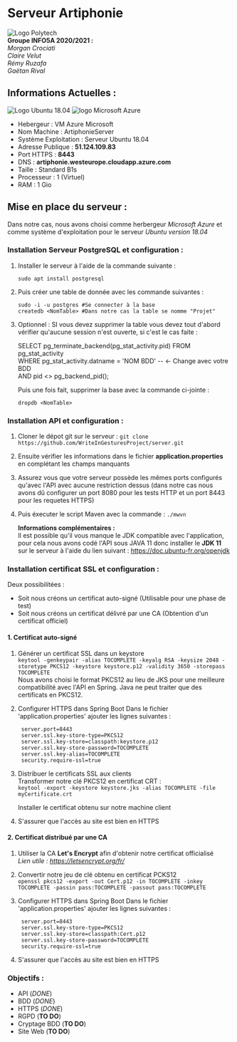 # Serveur Artiphonie

![Logo Polytech](https://www.polytech-grenoble.fr/uas/polytech/LOGO/logo-polytech.png)  
**Groupe INFO5A 2020/2021 :**  
*Morgan Crociati*  
*Claire Velut*  
*Rémy Ruzafa*  
*Gaëtan Rival*  

## Informations Actuelles :
![Logo Ubuntu 18.04](https://www.zupimages.net/up/20/14/gvwb.png)
![logo Microsoft Azure](https://www.lac.co.jp/service/img/azure_integration_01.png) 

* Hebergeur : VM Azure Microsoft
* Nom Machine : ArtiphonieServer
* Système Exploitation : Serveur Ubuntu 18.04
* Adresse Publique : **51.124.109.83**
* Port HTTPS : **8443**
* DNS : **artiphonie.westeurope.cloudapp.azure.com**
* Taille : Standard B1s
* Processeur : 1 (Virtuel)
* RAM : 1 Gio

## Mise en place du serveur :  

Dans notre cas, nous avons choisi comme herbergeur *Microsoft Azure* et comme système d'exploitation pour le serveur *Ubuntu version 18.04*



### Installation Serveur PostgreSQL et configuration :
1. Installer le serveur à l'aide de la commande suivante :

    `sudo apt install postgresql`
2. Puis créer une table de donnée avec les commande suivantes :

    `sudo -i -u postgres #Se connecter à la base`  
    `createdb <NomTable> #Dans notre cas la table se nomme "Projet"`
    
3. Optionnel : SI vous devez supprimer la table vous devez tout d'abord vérifier qu'aucune session n'est ouverte, si c'est le cas faite :  

    SELECT pg_terminate_backend(pg_stat_activity.pid)
    FROM pg_stat_activity  
    WHERE pg_stat_activity.datname = 'NOM BDD' -- ← Change avec votre BDD  
    AND pid <> pg_backend_pid();
    
    Puis une fois fait, supprimer la base avec la commande ci-jointe :  
    
    `dropdb <NomTable>`
    
### Installation API et configuration :
1. Cloner le dépot git sur le serveur :
  `git clone https://github.com/WriteInGesturesProject/server.git`
2. Ensuite vérifier les informations dans le fichier **application.properties** en complétant les champs manquants
3. Assurez vous que votre serveur possède les mêmes ports configurés qu'avec l'API avec aucune restriction dessus (dans notre cas nous avons dû configurer un port 8080 pour les tests HTTP et un port 8443 pour les requetes HTTPS)
4. Puis éxecuter le script Maven avec la commande :
  	`./mwvn`
    
    **Informations complémentaires :**  
    Il est possible qu'il vous manque le JDK compatible avec l'application, pour cela nous avons codé l'API sous JAVA 11 donc installer le **JDK 11** sur le serveur à l'aide du lien suivant : https://doc.ubuntu-fr.org/openjdk

### Installation certificat SSL et configuration :

Deux possibilitées :
- Soit nous créons un certificat auto-signé (Utilisable pour une phase de test)
- Soit nous créons un certificat délivré par une CA (Obtention d'un certificat officiel)

#### 1. Certificat auto-signé
1. Générer un certificat SSL dans un keystore  
    `keytool -genkeypair -alias TOCOMPLETE -keyalg RSA -keysize 2048 -storetype PKCS12 -keystore keystore.p12 -validity 3650 -storepass TOCOMPLETE`  
    Nous avons choisi le format PKCS12 au lieu de JKS pour une meilleure compatibilité avec l'API en Spring. Java ne peut traiter que des certificats en PKCS12.
2. Configurer HTTPS dans Spring Boot
    Dans le fichier 'application.properties' ajouter les lignes suivantes :  
    
        server.port=8443
        server.ssl.key-store-type=PKCS12
        server.ssl.key-store=classpath:keystore.p12
        server.ssl.key-store-password=TOCOMPLETE
        server.ssl.key-alias=TOCOMPLETE
        security.require-ssl=true
  
3. Distribuer le certificats SSL aux clients  
    Transformer notre clé PKCS12 en certificat CRT :  
    `keytool -export -keystore keystore.jks -alias TOCOMPLETE -file myCertificate.crt`
    
    Installer le certificat obtenu sur notre machine client

4. S'assurer que l'accès au site est bien en HTTPS

#### 2. Certificat distribué par une CA
1. Utiliser la CA **Let's Encrypt** afin d'obtenir notre certificat officialisé  
    *Lien utile : https://letsencrypt.org/fr/*
2. Convertir notre jeu de clé obtenu en certificat PCKS12  
`openssl pkcs12 -export -out Cert.p12 -in TOCOMPLETE -inkey TOCOMPLETE -passin pass:TOCOMPLETE -passout pass:TOCOMPLETE`
3. Configurer HTTPS dans Spring Boot
    Dans le fichier 'application.properties' ajouter les lignes suivantes :  
    
        server.port=8443
        server.ssl.key-store-type=PKCS12
        server.ssl.key-store=classpath:Cert.p12
        server.ssl.key-store-password=TOCOMPLETE
        security.require-ssl=true
 
 4. S'assurer que l'accès au site est bien en HTTPS

### Objectifs :
- API (*DONE*)
- BDD (*DONE*)
- HTTPS (*DONE*)
- RGPD (**TO DO**)
- Cryptage BDD (**TO DO**)
- Site Web (**TO DO**)
